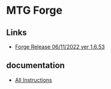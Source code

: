 # MTG Forge

## Links
- [Forge Release 06/11/2022 ver 1.6.53](https://www.slightlymagic.net/forum/viewtopic.php?f=26&t=31322)

## documentation
- [All Instructions](https://github.com/diab0l/mtg-forge/blob/master/forge-gui/README.txt)